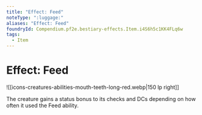 ```yaml
---
title: "Effect: Feed"
noteType: ":luggage:"
aliases: "Effect: Feed"
foundryId: Compendium.pf2e.bestiary-effects.Item.i4S6h5c1KK4FLq6w
tags:
  - Item
---
```


# Effect: Feed
![[icons-creatures-abilities-mouth-teeth-long-red.webp|150 lp right]]

The creature gains a status bonus to its checks and DCs depending on how often it used the Feed ability.
